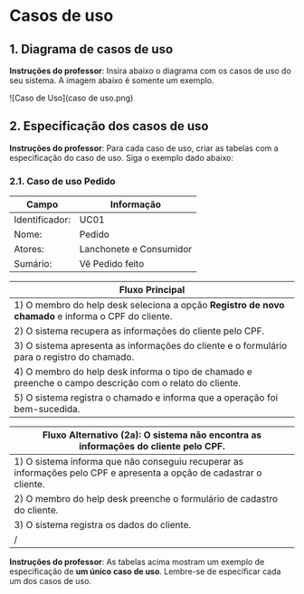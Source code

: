 # Casos de uso

## 1. Diagrama de casos de uso

**Instruções do professor**: Insira abaixo o diagrama com os casos de uso do seu sistema. A imagem abaixo é somente um exemplo.

![Caso de Uso](caso de uso.png)

## 2. Especificação dos casos de uso

**Instruções do professor**: Para cada caso de uso, criar as tabelas com a especificação do caso de uso. Siga o exemplo dado abaixo:

### 2.1. Caso de uso **Pedido**

| Campo          | Informação        |
|---|---|
| Identificador: | UC01              |
| Nome:          | Pedido |
| Atores:        | Lanchonete e Consumidor |
| Sumário:       | Vê Pedido feito |

| Fluxo Principal |
|---|
| 1) O membro do help desk seleciona a opção **Registro de novo chamado** e informa o CPF do cliente. |
| 2) O sistema recupera as informações do cliente pelo CPF.                   |
| 3) O sistema apresenta as informações do cliente e o formulário para o registro do chamado. |
| 4) O membro do help desk informa o tipo de chamado e preenche o campo descrição com o relato do cliente. |
| 5) O sistema registra o chamado e informa que a operação foi bem-sucedida. |

| Fluxo Alternativo (2a): O sistema não encontra as informações do cliente pelo CPF. |
|---|
| 1) O sistema informa que não conseguiu recuperar as informações pelo CPF e apresenta a opção de cadastrar o cliente. |
| 2) O membro do help desk preenche o formulário de cadastro do cliente. |
| 3) O sistema registra os dados do cliente. |
/ | 4) Volta ao passo (3) do fluxo principal. |

**Instruções do professor**: As tabelas acima mostram um exemplo de especificação de **um único caso de uso**. Lembre-se de especificar cada um dos casos de uso.


